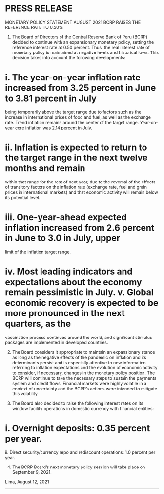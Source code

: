 # PRESS RELEASE

 MONETARY POLICY STATEMENT AUGUST 2021
 BCRP RAISES THE REFERENCE RATE TO 0.50%

1. The Board of Directors of the Central Reserve Bank of Peru (BCRP) decided to continue with an
expansionary monetary policy, setting the reference interest rate at 0.50 percent. Thus, the real
interest rate of monetary policy is maintained at negative levels and historical lows. This decision
takes into account the following developments:

# i. The year-on-year inflation rate increased from 3.25 percent in June to 3.81 percent in July

being temporarily above the target range due to factors such as the increase in international
prices of food and fuel, as well as the exchange rate. Trend inflation remains around the
center of the target range. Year-on- year core inflation was 2.14 percent in July.

# ii. Inflation is expected to return to the target range in the next twelve months and remain

within that range for the rest of next year, due to the reversal of the effects of transitory
factors on the inflation rate (exchange rate, fuel and grain prices in international markets)
and that economic activity will remain below its potential level.

# iii. One-year-ahead expected inflation increased from 2.6 percent in June to 3.0 in July, upper

limit of the inflation target range.

# iv. Most leading indicators and expectations about the economy remain pessimistic in July. v. Global economic recovery is expected to be more pronounced in the next quarters, as the

vaccination process continues around the world, and significant stimulus packages are
implemented in developed countries.

2. The Board considers it appropriate to maintain an expansionary stance as long as the negative
effects of the pandemic on inflation and its determinants persist and is especially attentive to new
information referring to inflation expectations and the evolution of economic activity to consider, if
necessary, changes in the monetary policy position. The BCRP will continue to take the necessary
steps to sustain the payments system and credit flows. Financial markets were highly volatile in a
context of uncertainty and the BCRP’s actions were intended to mitigate this volatility

3. The Board also decided to raise the following interest rates on its window facility operations in
domestic currency with financial entities:

# i. Overnight deposits: 0.35 percent per year.
 ii. Direct security/currency repo and rediscount operations: 1.0 percent per year.

4. The BCRP Board’s next monetary policy session will take place on September 9, 2021.

Lima, August 12, 2021


-----

